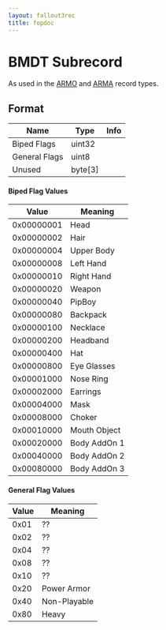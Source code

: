 ```yaml
---
layout: fallout3rec
title: fopdoc
---
```

BMDT Subrecord
==========

As used in the [ARMO](../ARMO.md) and [ARMA](../ARMA.md) record types.

## Format

Name | Type | Info
-----|------|-----
Biped Flags | uint32 |
General Flags | uint8 |
Unused | byte[3] |

#### Biped Flag Values

Value | Meaning
-----|--------
0x00000001 | Head
0x00000002 | Hair
0x00000004 | Upper Body
0x00000008 | Left Hand
0x00000010 | Right Hand
0x00000020 | Weapon
0x00000040 | PipBoy
0x00000080 | Backpack
0x00000100 | Necklace
0x00000200 | Headband
0x00000400 | Hat
0x00000800 | Eye Glasses
0x00001000 | Nose Ring
0x00002000 | Earrings
0x00004000 | Mask
0x00008000 | Choker
0x00010000 | Mouth Object
0x00020000 | Body AddOn 1
0x00040000 | Body AddOn 2
0x00080000 | Body AddOn 3

#### General Flag Values

Value | Meaning
-----|--------
0x01 | ??
0x02 | ??
0x04 | ??
0x08 | ??
0x10 | ??
0x20 | Power Armor
0x40 | Non-Playable
0x80 | Heavy
